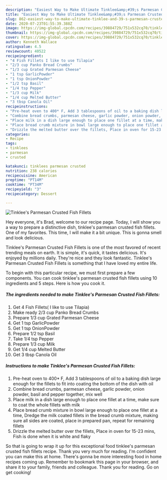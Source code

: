 ```yaml
---
description: "Easiest Way to Make Ultimate Tinklee&amp;#39;s Parmesan Crusted Fish Fillets"
title: "Easiest Way to Make Ultimate Tinklee&amp;#39;s Parmesan Crusted Fish Fillets"
slug: 862-easiest-way-to-make-ultimate-tinklee-and-39-s-parmesan-crusted-fish-fillets
date: 2020-07-23T01:55:39.388Z
image: https://img-global.cpcdn.com/recipes/39884729/751x532cq70/tinklees-parmesan-crusted-fish-fillets-recipe-main-photo.jpg
thumbnail: https://img-global.cpcdn.com/recipes/39884729/751x532cq70/tinklees-parmesan-crusted-fish-fillets-recipe-main-photo.jpg
cover: https://img-global.cpcdn.com/recipes/39884729/751x532cq70/tinklees-parmesan-crusted-fish-fillets-recipe-main-photo.jpg
author: Kenneth Wallace
ratingvalue: 4.5
reviewcount: 40522
recipeingredient:
- "4 Fish Fillets I like to use Tilapia"
- "2/3 cup Panko Bread Crumbs"
- "1/3 cup Grated Parmesan Cheese"
- "1 tsp GarlicPowder"
- "1 tsp OnionPowder"
- "1/2 tsp Basil"
- "1/4 tsp Pepper"
- "1/3 cup Milk"
- "1/4 cup Melted Butter"
- "3 tbsp Canola Oil"
recipeinstructions:
- "Pre-heat oven to 400* F, Add 3 tablespoons of oil to a baking dish large enough for the fillets to fit into coating the bottom of the dish with oil"
- "Combine bread crumbs, parmesan cheese, garlic powder, onion powder, basil and pepper together, mix well"
- "Place milk in a dish large enough to place one fillet at a time, make sure to coat the whole fillets with milk"
- "Place bread crumb mixture in bowl large enough to place one fillet at a time, Dredge the milk coated fillets in the bread crumb mixture, making sure all sides are coated, place in prepared pan, repeat for remaining fillets"
- "Drizzle the melted butter over the fillets, Place in oven for 15-23 mins, Fish is done when it is white and flaky"
categories:
- Recipe
tags:
- tinklees
- parmesan
- crusted

katakunci: tinklees parmesan crusted 
nutrition: 238 calories
recipecuisine: American
preptime: "PT14M"
cooktime: "PT34M"
recipeyield: "3"
recipecategory: Dessert

---
```



![Tinklee&#39;s Parmesan Crusted Fish Fillets](https://img-global.cpcdn.com/recipes/39884729/751x532cq70/tinklees-parmesan-crusted-fish-fillets-recipe-main-photo.jpg)

Hey everyone, it's Brad, welcome to our recipe page. Today, I will show you a way to prepare a distinctive dish, tinklee&#39;s parmesan crusted fish fillets. One of my favorites. This time, I will make it a bit unique. This is gonna smell and look delicious.

Tinklee&#39;s Parmesan Crusted Fish Fillets is one of the most favored of recent trending meals on earth. It is simple, it's quick, it tastes delicious. It's enjoyed by millions daily. They're nice and they look fantastic. Tinklee&#39;s Parmesan Crusted Fish Fillets is something that I have loved my entire life.




To begin with this particular recipe, we must first prepare a few components. You can cook tinklee&#39;s parmesan crusted fish fillets using 10 ingredients and 5 steps. Here is how you cook it.

<!--inarticleads1-->

##### The ingredients needed to make Tinklee&#39;s Parmesan Crusted Fish Fillets:

1. Get 4 Fish Fillets( I like to use Tilapia)
1. Make ready 2/3 cup Panko Bread Crumbs
1. Prepare 1/3 cup Grated Parmesan Cheese
1. Get 1 tsp GarlicPowder
1. Get 1 tsp OnionPowder
1. Prepare 1/2 tsp Basil
1. Take 1/4 tsp Pepper
1. Prepare 1/3 cup Milk
1. Get 1/4 cup Melted Butter
1. Get 3 tbsp Canola Oil




<!--inarticleads2-->

##### Instructions to make Tinklee&#39;s Parmesan Crusted Fish Fillets:

1. Pre-heat oven to 400* F, Add 3 tablespoons of oil to a baking dish large enough for the fillets to fit into coating the bottom of the dish with oil
1. Combine bread crumbs, parmesan cheese, garlic powder, onion powder, basil and pepper together, mix well
1. Place milk in a dish large enough to place one fillet at a time, make sure to coat the whole fillets with milk
1. Place bread crumb mixture in bowl large enough to place one fillet at a time, Dredge the milk coated fillets in the bread crumb mixture, making sure all sides are coated, place in prepared pan, repeat for remaining fillets
1. Drizzle the melted butter over the fillets, Place in oven for 15-23 mins, Fish is done when it is white and flaky




So that is going to wrap it up for this exceptional food tinklee&#39;s parmesan crusted fish fillets recipe. Thank you very much for reading. I'm confident you can make this at home. There's gonna be more interesting food in home recipes coming up. Remember to bookmark this page in your browser, and share it to your family, friends and colleague. Thank you for reading. Go on get cooking!
